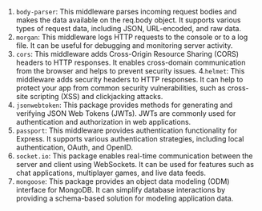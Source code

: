 1. `body-parser`: This middleware parses incoming request bodies and makes the data available on the req.body object. It supports various types of request data, including JSON, URL-encoded, and raw data.
2. `morgan`: This middleware logs HTTP requests to the console or to a log file. It can be useful for debugging and monitoring server activity.
3. `cors`: This middleware adds Cross-Origin Resource Sharing (CORS) headers to HTTP responses. It enables cross-domain communication from the browser and helps to prevent security issues.
4.`helmet`: This middleware adds security headers to HTTP responses. It can help to protect your app from common security vulnerabilities, such as cross-site scripting (XSS) and clickjacking attacks.
5. `jsonwebtoken`: This package provides methods for generating and verifying JSON Web Tokens (JWTs). JWTs are commonly used for authentication and authorization in web applications.
6. `passport`: This middleware provides authentication functionality for Express. It supports various authentication strategies, including local authentication, OAuth, and OpenID.
7. `socket.io`: This package enables real-time communication between the server and client using WebSockets. It can be used for features such as chat applications, multiplayer games, and live data feeds.
8. `mongoose`: This package provides an object data modeling (ODM) interface for MongoDB. It can simplify database interactions by providing a schema-based solution for modeling application data.
